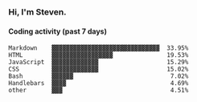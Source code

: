 ### Hi, I'm Steven.

#### Coding activity (past 7 days)
```
Markdown    ▓▓▓▓▓▓▓▓▓▓▓▓▓▓▓▓▓▓▓▓▓▓▓▓▓▓▓▓▓▓  33.95%
HTML        ▓▓▓▓▓▓▓▓▓▓▓▓▓▓▓▓▓               19.53%
JavaScript  ▓▓▓▓▓▓▓▓▓▓▓▓▓                   15.29%
CSS         ▓▓▓▓▓▓▓▓▓▓▓▓▓                   15.02%
Bash        ▓▓▓▓▓▓                           7.02%
Handlebars  ▓▓▓▓                             4.69%
other       ▓▓▓                              4.51%
```
